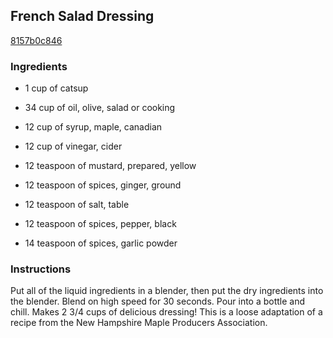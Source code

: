 ## French Salad Dressing

[8157b0c846](http://www.food.com/recipe/french-salad-dressing-45992)

### Ingredients

 - 1 cup of catsup

 - 34 cup of oil, olive, salad or cooking

 - 12 cup of syrup, maple, canadian

 - 12 cup of vinegar, cider

 - 12 teaspoon of mustard, prepared, yellow

 - 12 teaspoon of spices, ginger, ground

 - 12 teaspoon of salt, table

 - 12 teaspoon of spices, pepper, black

 - 14 teaspoon of spices, garlic powder

### Instructions

Put all of the liquid ingredients in a blender, then put the dry ingredients into the blender. Blend on high speed for 30 seconds. Pour into a bottle and chill. Makes 2 3/4 cups of delicious dressing! This is a loose adaptation of a recipe from the New Hampshire Maple Producers Association.